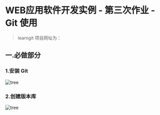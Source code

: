# WEB应用软件开发实例 - 第三次作业 - Git 使用
>learngit 项目网址为：
## 一.必做部分
### 1.安装 Git
![tree](https://wubin-o.github.io/learngit/20.png)
### 2.创建版本库
![tree](https://wubin-o.github.io/learngit/20.png)
